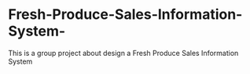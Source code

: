 # Fresh-Produce-Sales-Information-System-
This is a group project about design a Fresh Produce Sales Information System 
